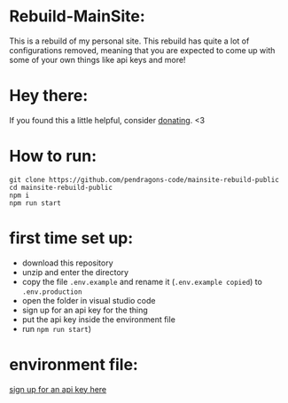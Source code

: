 # Rebuild-MainSite:
This is a rebuild of my personal site. This rebuild has quite a lot of configurations removed, meaning that you are expected to come up with some of your own things like api keys and more!


# Hey there:
If you found this a little helpful, consider [donating](https://ko-fi.com/pendragonscode). <3

# How to run:
```
git clone https://github.com/pendragons-code/mainsite-rebuild-public
cd mainsite-rebuild-public
npm i
npm run start
```

# first time set up:
- download this repository
- unzip and enter the directory
- copy the file `.env.example` and rename it (`.env.example copied`) to `.env.production`
- open the folder in visual studio code
- sign up for an api key for the thing
- put the api key inside the environment file
- run `npm run start`)

# environment file:
[sign up for an api key here](https://rapidapi.com/MeteosourceWeather/api/ai-weather-by-meteosource/)